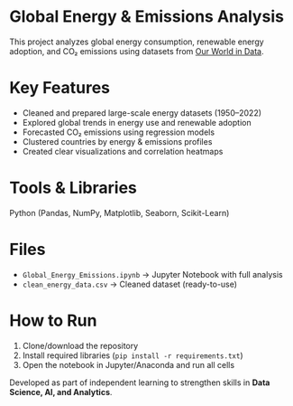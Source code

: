 # Global Energy & Emissions Analysis  

This project analyzes global energy consumption, renewable energy adoption, and CO₂ emissions using datasets from [Our World in Data](https://ourworldindata.org/energy).  

# Key Features  
- Cleaned and prepared large-scale energy datasets (1950–2022)  
- Explored global trends in energy use and renewable adoption  
- Forecasted CO₂ emissions using regression models  
- Clustered countries by energy & emissions profiles  
- Created clear visualizations and correlation heatmaps  

# Tools & Libraries  
Python (Pandas, NumPy, Matplotlib, Seaborn, Scikit-Learn)  

# Files  
- `Global_Energy_Emissions.ipynb` → Jupyter Notebook with full analysis  
- `clean_energy_data.csv` → Cleaned dataset (ready-to-use)  

# How to Run  
1. Clone/download the repository  
2. Install required libraries (`pip install -r requirements.txt`)  
3. Open the notebook in Jupyter/Anaconda and run all cells  

Developed as part of independent learning to strengthen skills in **Data Science, AI, and Analytics**.  
